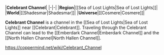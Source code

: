 |**Celebrant Channel**|
|-|-|
|**Region**|[[Sea of Lost Lights\|Sea of Lost Lights]]|
|**World**|[[Shadesmar\|Shadesmar]]|
|**Universe**|[[Cosmere\|Cosmere]]|

**Celebrant Channel** is a channel in the [[Sea of Lost Lights\|Sea of Lost Lights]] near [[Celebrant\|Celebrant]]. Traveling through the Celebrant Channel can lead to the [[Emberdark Channel\|Emberdark Channel]] and the [[North Hallen Channel\|North Hallen Channel]].



https://coppermind.net/wiki/Celebrant_Channel